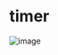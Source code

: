 # timer

![image](https://user-images.githubusercontent.com/102014376/234193414-f9806b98-d9fe-4125-880a-0b614614dbfb.png)
